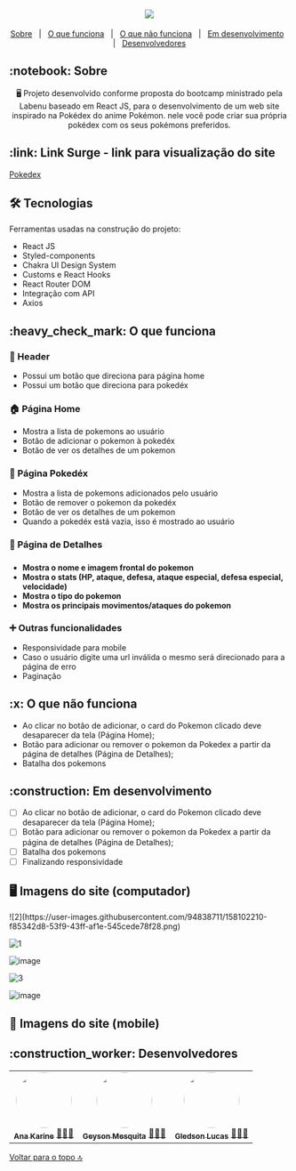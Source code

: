 <h1 id= "top" align="center"><img src="https://user-images.githubusercontent.com/94838711/158078960-ab5d5a98-be1b-4ee1-a17b-c41a847fa338.png" />
</h1>

<p align="center">
  <a href="#sobre">Sobre</a> &#xa0; | &#xa0; 
  <a href="#funciona">O que funciona</a> &#xa0; | &#xa0;
  <a href="#nao-funciona">O que não funciona</a> &#xa0; | &#xa0;
  <a href="#pendente">Em desenvolvimento</a> &#xa0; | &#xa0;
  <a href="#desenvolvedores">Desenvolvedores</a>
</p>

<h2 id="sobre">:notebook: Sobre </h2>

<p align="center">🖥️ Projeto desenvolvido conforme proposta do bootcamp ministrado pela Labenu baseado em React JS, para o desenvolvimento de um web site inspirado na Pokédex do anime Pokémon. nele você pode criar sua própria pokédex com os seus pokémons preferidos. </p>

<h2 id="link">:link: Link Surge - link para visualização do site</h2>
 <a href="">Pokedex</a>

<h2 id="tecnologias"> 🛠 Tecnologias </h2>

Ferramentas usadas na construção do projeto:

* React JS
* Styled-components
* Chakra UI Design System
* Customs e React Hooks
* React Router DOM
* Integração com API
* Axios

<h2 id="funciona">:heavy_check_mark: O que funciona</h2>
<h3> 👤 Header</h3>

* Possui um botão que direciona para página home
* Possui um botão que direciona para pokedéx

<h3>🏠 Página Home</h3>

* Mostra a lista de pokemons ao usuário
* Botão de adicionar o pokemon à pokedéx
* Botão de ver os detalhes de um pokemon

<h3>🔮 Página Pokedéx</h3>

* Mostra a lista de pokemons adicionados pelo usuário
* Botão de remover o pokemon da pokedéx
* Botão de ver os detalhes de um pokemon
* Quando a pokedéx está vazia, isso é mostrado ao usuário

<h3>👀 Página de Detalhes<h3> 

 <h4>
   
* Mostra o nome e imagem frontal do pokemon
* Mostra o stats (HP, ataque, defesa, ataque especial, defesa especial, velocidade)
* Mostra o tipo do pokemon
* Mostra os principais movimentos/ataques do pokemon
   
</h4>
  
<h3>➕ Outras funcionalidades</h3>
  
* Responsividade para mobile
* Caso o usuário digite uma url inválida o mesmo será direcionado para a página de erro
* Paginação
  
<h2 id="nao-funciona">:x: O que não funciona</h2>

* Ao clicar no botão de adicionar, o card do Pokemon clicado deve desaparecer da tela (Página Home);
* Botão para adicionar ou remover o pokemon da Pokedex a partir da página de detalhes (Página de Detalhes);
* Batalha dos pokemons
 
<h2 id="pendente">:construction: Em desenvolvimento</h2>

- [ ] Ao clicar no botão de adicionar, o card do Pokemon clicado deve desaparecer da tela (Página Home);
- [ ] Botão para adicionar ou remover o pokemon da Pokedex a partir da página de detalhes (Página de Detalhes);
- [ ] Batalha dos pokemons
- [ ] Finalizando responsividade

<h2> 🖥️ Imagens do site (computador)</h2>
![2](https://user-images.githubusercontent.com/94838711/158102210-f85342d8-53f9-43ff-af1e-545cede78f28.png)
  
![1](https://user-images.githubusercontent.com/94838711/158102215-253ad9b9-114b-419e-94f6-bc458d3aebac.png)
  
![image](https://user-images.githubusercontent.com/94838711/158102496-9defe43f-7324-45c2-8e61-c420fac74f49.png)
  
![3](https://user-images.githubusercontent.com/94838711/158102217-041ecd64-6a31-4596-8b6f-cc325bc67267.png)
  
![image](https://user-images.githubusercontent.com/94838711/158102297-7fb2328b-3c6f-49fd-bcf7-be43ab0f819d.png)

<h2> 📱 Imagens do site (mobile)</h2>
  
  
<h2 id="desenvolvedores">:construction_worker: Desenvolvedores</h2>

<table> 
<tr>
 
 <td align="center"><a href="https://github.com/future4code/vaughan-Ana-Silva"><img style="border-radius: 50%" src="https://user-images.githubusercontent.com/94838711/158080211-ef52ad45-7600-4479-998b-f6c423de7576.png" width="100px" alt=""/>
 <br />
 <sub><b>Ana Karine</b></sub></a> <a href="https://github.com/future4code/vaughan-Ana-Silva">👩🏻‍💻</a></td>
  
  <td align="center"><a href="https://github.com/future4code/vaughan-Geyson-Sousa"><img style="border-radius: 50%" src="https://user-images.githubusercontent.com/94838711/158080839-3526a9ab-2ccf-4278-bd97-6e4f8c1a424d.png" width="100px" alt=""/>
 <br />
 <sub><b>Geyson Mesquita</b></sub></a> <a href="https://github.com/future4code/vaughan-Geyson-Sousa">👨🏽‍💻</a></td>
  
  <td align="center"><a href="https://github.com/future4code/vaughan-Gledson-Souto"><img style="border-radius: 50%" src="https://user-images.githubusercontent.com/94838711/158081019-60ba355e-131e-4b30-bf9f-c6ab73ea976c.png" width="100px" alt=""/>
 <br />
 <sub><b>Gledson Lucas</b></sub></a> <a href="https://github.com/future4code/vaughan-Gledson-Souto">🧑🏻‍💻</a></td>

</tr>
</table>

<a href="#top">Voltar para o topo 🔝</a>
